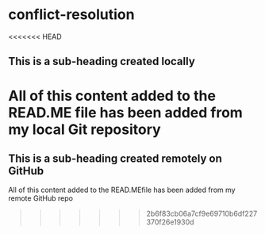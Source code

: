 # conflict-resolution

<<<<<<< HEAD
## This is a sub-heading created locally

All of this content added to the READ.ME file has been added from my local Git repository
=======
## This is a sub-heading created remotely on GitHub

All of this content added to the READ.MEfile has been added from my remote GitHub repo
>>>>>>> 2b6f83cb06a7cf9e69710b6df227370f26e1930d
